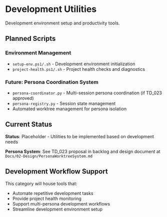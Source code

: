 # Development Utilities

Development environment setup and productivity tools.

## Planned Scripts

### Environment Management
- `setup-env.ps1/.sh` - Development environment initialization
- `project-health.ps1/.sh` - Project health checks and diagnostics

### Future: Persona Coordination System
- `persona-coordinator.py` - Multi-session persona coordination (if TD_023 approved)
- `persona-registry.py` - Session state management
- Automated worktree management for persona isolation

## Current Status

**Status**: Placeholder - Utilities to be implemented based on development needs

**Persona System**: See TD_023 proposal in backlog and design document at `Docs/02-Design/PersonaWorktreeSystem.md`

## Development Workflow Support

This category will house tools that:
- Automate repetitive development tasks
- Provide project health monitoring  
- Support multi-persona development workflows
- Streamline development environment setup